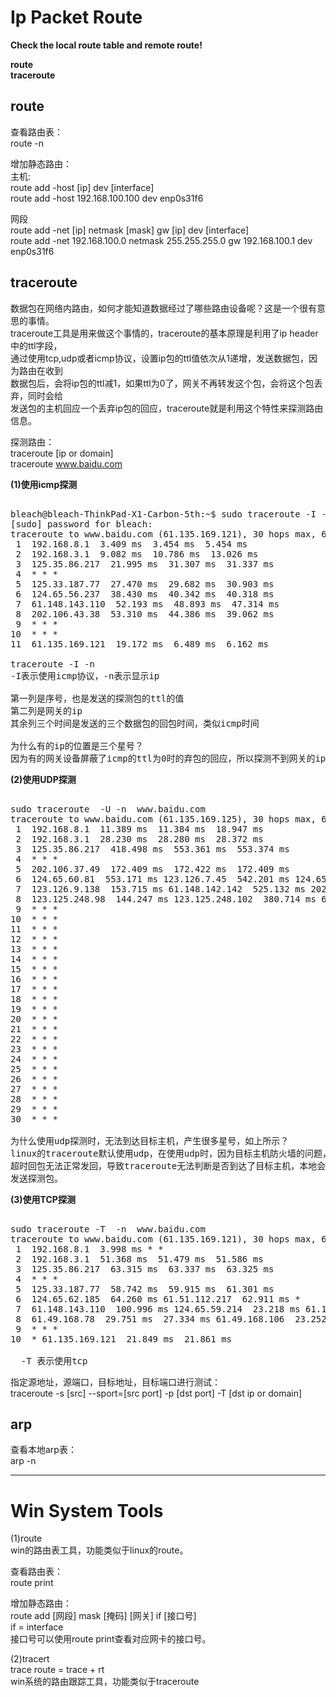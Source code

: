 # Ip Packet Route  
  
**Check the local route table and remote route!**      
  
**route**  
**traceroute**  
      
## route        
查看路由表：      
route -n      
      
增加静态路由：      
主机:      
route add -host [ip] dev [interface]      
route add -host 192.168.100.100 dev enp0s31f6      
      
网段      
route add -net  [ip] netmask [mask] gw [ip] dev [interface]      
route add -net  192.168.100.0 netmask 255.255.255.0 gw 192.168.100.1 dev enp0s31f6      
    
      
## traceroute      
数据包在网络内路由，如何才能知道数据经过了哪些路由设备呢？这是一个很有意思的事情。      
traceroute工具是用来做这个事情的，traceroute的基本原理是利用了ip header中的ttl字段，      
通过使用tcp,udp或者icmp协议，设置ip包的ttl值依次从1递增，发送数据包，因为路由在收到      
数据包后，会将ip包的ttl减1，如果ttl为0了，网关不再转发这个包，会将这个包丢弃，同时会给      
发送包的主机回应一个丢弃ip包的回应，traceroute就是利用这个特性来探测路由信息。      
      
探测路由：      
traceroute [ip or domain]      
traceroute  www.baidu.com      
      
**(1)使用icmp探测**      
<pre>      
bleach@bleach-ThinkPad-X1-Carbon-5th:~$ sudo traceroute -I -n  www.baidu.com      
[sudo] password for bleach:      
traceroute to www.baidu.com (61.135.169.121), 30 hops max, 60 byte packets      
 1  192.168.8.1  3.409 ms  3.454 ms  5.454 ms      
 2  192.168.3.1  9.082 ms  10.786 ms  13.026 ms      
 3  125.35.86.217  21.995 ms  31.307 ms  31.337 ms      
 4  * * *      
 5  125.33.187.77  27.470 ms  29.682 ms  30.903 ms      
 6  124.65.56.237  38.430 ms  40.342 ms  40.318 ms      
 7  61.148.143.110  52.193 ms  48.893 ms  47.314 ms      
 8  202.106.43.38  53.310 ms  44.386 ms  39.062 ms      
 9  * * *      
10  * * *      
11  61.135.169.121  19.172 ms  6.489 ms  6.162 ms      
      
traceroute -I -n      
-I表示使用icmp协议，-n表示显示ip      
      
第一列是序号，也是发送的探测包的ttl的值      
第二列是网关的ip      
其余列三个时间是发送的三个数据包的回包时间，类似icmp时间      
      
为什么有的ip的位置是三个星号？      
因为有的网关设备屏蔽了icmp的ttl为0时的弃包的回应，所以探测不到网关的ip      
</pre>      
      
      
**(2)使用UDP探测**      
<pre>      
sudo traceroute  -U -n  www.baidu.com      
traceroute to www.baidu.com (61.135.169.125), 30 hops max, 60 byte packets      
 1  192.168.8.1  11.389 ms  11.384 ms  18.947 ms      
 2  192.168.3.1  28.230 ms  28.280 ms  28.372 ms      
 3  125.35.86.217  418.498 ms  553.361 ms  553.374 ms      
 4  * * *      
 5  202.106.37.49  172.409 ms  172.422 ms  172.409 ms      
 6  124.65.60.81  553.171 ms 123.126.7.45  542.201 ms 124.65.57.85  542.109 ms      
 7  123.126.9.138  153.715 ms 61.148.142.142  525.132 ms 202.106.227.10  524.984 ms      
 8  123.125.248.98  144.247 ms 123.125.248.102  380.714 ms 61.49.168.110  380.630 ms      
 9  * * *      
10  * * *      
11  * * *      
12  * * *      
13  * * *      
14  * * *      
15  * * *      
16  * * *      
17  * * *      
18  * * *      
19  * * *      
20  * * *      
21  * * *      
22  * * *      
23  * * *      
24  * * *      
25  * * *      
26  * * *      
27  * * *      
28  * * *      
29  * * *      
30  * * *      
      
为什么使用udp探测时，无法到达目标主机，产生很多星号，如上所示？      
linux的traceroute默认使用udp，在使用udp时，因为目标主机防火墙的问题，目标主机的      
超时回包无法正常发回，导致traceroute无法判断是否到达了目标主机，本地会一直增加ttl值      
发送探测包。      
</pre>      
      
**(3)使用TCP探测**      
<pre>      
sudo traceroute -T  -n  www.baidu.com      
traceroute to www.baidu.com (61.135.169.121), 30 hops max, 60 byte packets      
 1  192.168.8.1  3.998 ms * *      
 2  192.168.3.1  51.368 ms  51.479 ms  51.586 ms      
 3  125.35.86.217  63.315 ms  63.337 ms  63.325 ms      
 4  * * *      
 5  125.33.187.77  58.742 ms  59.915 ms  61.301 ms      
 6  124.65.62.185  64.260 ms 61.51.112.217  62.911 ms *      
 7  61.148.143.110  100.996 ms 124.65.59.214  23.218 ms 61.148.143.110  64.637 ms      
 8  61.49.168.78  29.751 ms  27.334 ms 61.49.168.106  23.252 ms      
 9  * * *      
10  * 61.135.169.121  21.849 ms  21.861 ms      
      
  -T 表示使用tcp      
</pre>      
  
指定源地址，源端口，目标地址，目标端口进行测试：  
traceroute -s [src] --sport=[src port]  -p [dst port] -T [dst ip or domain]  
    
## arp      
查看本地arp表：      
arp -n      
    
    
----------------------------------------------------    
# Win System Tools    
(1)route       
win的路由表工具，功能类似于linux的route。      
    
查看路由表：        
route print       
    
增加静态路由：      
route  add [网段]  mask [掩码]  [网关]  if  [接口号]      
if = interface        
接口号可以使用route print查看对应网卡的接口号。      
    
(2)tracert        
trace route = trace + rt        
win系统的路由跟踪工具，功能类似于traceroute      
